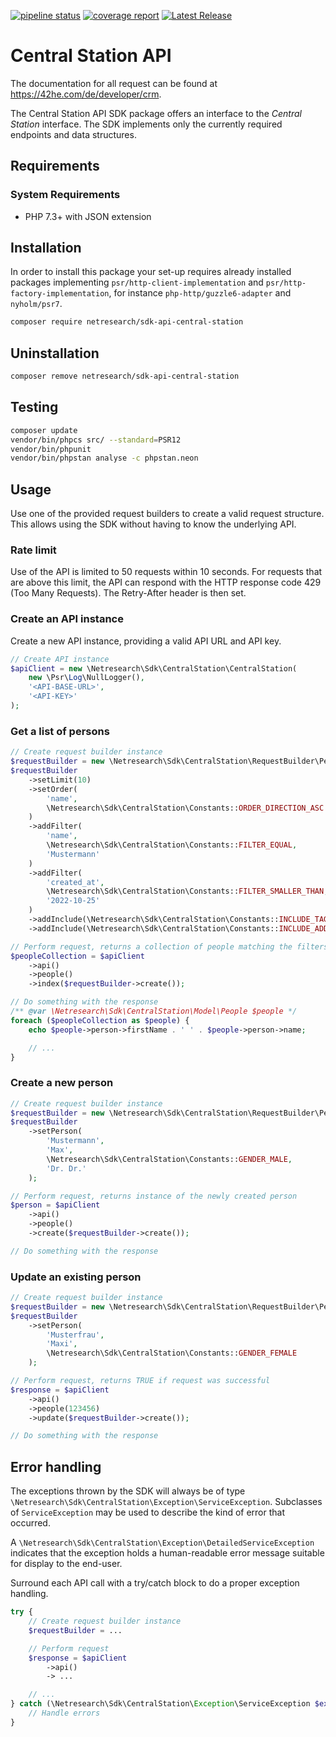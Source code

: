 [![pipeline status](https://git.netresearch.de/futuresax/lib/sdk-api-central-station/badges/master/pipeline.svg)](https://git.netresearch.de/futuresax/lib/sdk-api-central-station/-/commits/master)
[![coverage report](https://git.netresearch.de/futuresax/lib/sdk-api-central-station/badges/master/coverage.svg)](https://git.netresearch.de/futuresax/lib/sdk-api-central-station/-/commits/master)
[![Latest Release](https://git.netresearch.de/futuresax/lib/sdk-api-central-station/-/badges/release.svg)](https://git.netresearch.de/futuresax/lib/sdk-api-central-station/-/releases)

# Central Station API
The documentation for all request can be found at <https://42he.com/de/developer/crm>.

The Central Station API SDK package offers an interface to the *Central Station* interface.
The SDK implements only the currently required endpoints and data structures.


## Requirements

### System Requirements
- PHP 7.3+ with JSON extension


## Installation
In order to install this package your set-up requires already installed packages implementing
`psr/http-client-implementation` and `psr/http-factory-implementation`, for instance `php-http/guzzle6-adapter`
and `nyholm/psr7`.

```bash
composer require netresearch/sdk-api-central-station
```


## Uninstallation
```bash
composer remove netresearch/sdk-api-central-station
```


## Testing
```bash
composer update
vendor/bin/phpcs src/ --standard=PSR12
vendor/bin/phpunit
vendor/bin/phpstan analyse -c phpstan.neon
```


## Usage
Use one of the provided request builders to create a valid request structure. This allows using the SDK without
having to know the underlying API.


### Rate limit
Use of the API is limited to 50 requests within 10 seconds. For requests that are above this limit, the API 
can respond with the HTTP response code 429 (Too Many Requests). The Retry-After header is then set.


### Create an API instance
Create a new API instance, providing a valid API URL and API key.

```php
// Create API instance
$apiClient = new \Netresearch\Sdk\CentralStation\CentralStation(
    new \Psr\Log\NullLogger(),
    '<API-BASE-URL>',
    '<API-KEY>'
);
```


### Get a list of persons

```php
// Create request builder instance
$requestBuilder = new \Netresearch\Sdk\CentralStation\RequestBuilder\People\IndexRequestBuilder();
$requestBuilder
    ->setLimit(10)
    ->setOrder(
        'name',
        \Netresearch\Sdk\CentralStation\Constants::ORDER_DIRECTION_ASC
    )
    ->addFilter(
        'name',
        \Netresearch\Sdk\CentralStation\Constants::FILTER_EQUAL,
        'Mustermann'
    )
    ->addFilter(
        'created_at',
        \Netresearch\Sdk\CentralStation\Constants::FILTER_SMALLER_THAN,
        '2022-10-25'
    )
    ->addInclude(\Netresearch\Sdk\CentralStation\Constants::INCLUDE_TAGS)
    ->addInclude(\Netresearch\Sdk\CentralStation\Constants::INCLUDE_ADDRESSES);

// Perform request, returns a collection of people matching the filters and including additional data
$peopleCollection = $apiClient
    ->api()
    ->people()
    ->index($requestBuilder->create());

// Do something with the response
/** @var \Netresearch\Sdk\CentralStation\Model\People $people */
foreach ($peopleCollection as $people) {
    echo $people->person->firstName . ' ' . $people->person->name;

    // ...
}

```


### Create a new person

```php
// Create request builder instance
$requestBuilder = new \Netresearch\Sdk\CentralStation\RequestBuilder\People\CreateRequestBuilder();
$requestBuilder
    ->setPerson(
        'Mustermann',
        'Max',
        \Netresearch\Sdk\CentralStation\Constants::GENDER_MALE,
        'Dr. Dr.'
    );

// Perform request, returns instance of the newly created person
$person = $apiClient
    ->api()
    ->people()
    ->create($requestBuilder->create());

// Do something with the response
```


### Update an existing person

```php
// Create request builder instance
$requestBuilder = new \Netresearch\Sdk\CentralStation\RequestBuilder\People\UpdateRequestBuilder();
$requestBuilder
    ->setPerson(
        'Musterfrau',
        'Maxi',
        \Netresearch\Sdk\CentralStation\Constants::GENDER_FEMALE
    );

// Perform request, returns TRUE if request was successful
$response = $apiClient
    ->api()
    ->people(123456)
    ->update($requestBuilder->create());

// Do something with the response
```


## Error handling
The exceptions thrown by the SDK will always be of type `\Netresearch\Sdk\CentralStation\Exception\ServiceException`.
Subclasses of `ServiceException` may be used to describe the kind of error that occurred.

A `\Netresearch\Sdk\CentralStation\Exception\DetailedServiceException` indicates that the exception holds a
human-readable error message suitable for display to the end-user.

Surround each API call with a try/catch block to do a proper exception handling.

```php
try {
    // Create request builder instance
    $requestBuilder = ...

    // Perform request
    $response = $apiClient
        ->api()
        -> ...

    // ...
} catch (\Netresearch\Sdk\CentralStation\Exception\ServiceException $exception) {
    // Handle errors
}
```
